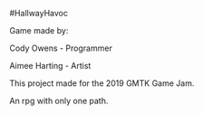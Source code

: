 #HallwayHavoc

Game made by:

Cody Owens - Programmer

Aimee Harting - Artist

This project made for the 2019 GMTK Game Jam.

An rpg with only one path.
